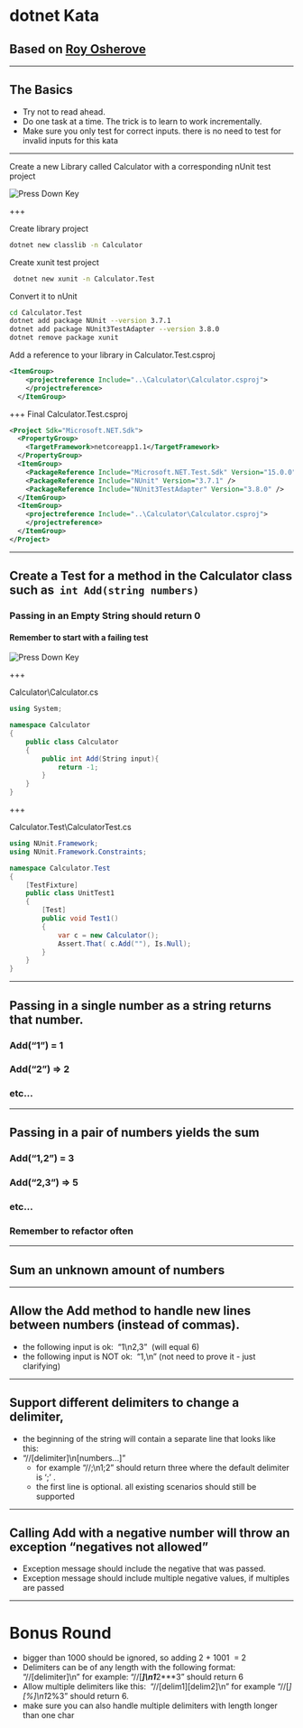 # dotnet Kata
## Based on [Roy Osherove](http://osherove.com/tdd-kata-1/)

---

## The Basics

- Try not to read ahead.
- Do one task at a time. The trick is to learn to work incrementally.
- Make sure you only test for correct inputs. there is no need to test for invalid inputs for this kata

---

Create a new Library called Calculator with a corresponding nUnit test project

![Press Down Key](assets/down-arrow.png)

+++

Create library project
```bash
dotnet new classlib -n Calculator
```

Create xunit test project
```bash
 dotnet new xunit -n Calculator.Test
```
Convert it to nUnit
```bash
cd Calculator.Test
dotnet add package NUnit --version 3.7.1
dotnet add package NUnit3TestAdapter --version 3.8.0
dotnet remove package xunit
```

Add a reference to your library in Calculator.Test.csproj
```xml
<ItemGroup>
    <projectreference Include="..\Calculator\Calculator.csproj">
    </projectreference>
  </ItemGroup>
```
+++
Final Calculator.Test.csproj
```xml
<Project Sdk="Microsoft.NET.Sdk">
  <PropertyGroup>
    <TargetFramework>netcoreapp1.1</TargetFramework>
  </PropertyGroup>
  <ItemGroup>
    <PackageReference Include="Microsoft.NET.Test.Sdk" Version="15.0.0" />
    <PackageReference Include="NUnit" Version="3.7.1" />
    <PackageReference Include="NUnit3TestAdapter" Version="3.8.0" />
  </ItemGroup>
  <ItemGroup>
    <projectreference Include="..\Calculator\Calculator.csproj">
    </projectreference>
  </ItemGroup>
</Project>
```


---
## Create a Test for a method in the Calculator class such as  ```int Add(string numbers)```

### Passing in an Empty String should return 0

#### Remember to start with a failing test

![Press Down Key](assets/down-arrow.png)

+++

Calculator\Calculator.cs
```csharp 
using System;

namespace Calculator
{
    public class Calculator
    {
        public int Add(String input){
            return -1;
        }
    }
}
```
+++

Calculator.Test\CalculatorTest.cs
```csharp
using NUnit.Framework;
using NUnit.Framework.Constraints;

namespace Calculator.Test
{
    [TestFixture]
    public class UnitTest1
    {
        [Test]
        public void Test1()
        {
            var c = new Calculator();
            Assert.That( c.Add(""), Is.Null);
        }
    }
}
```
---

## Passing in a single number as a string returns that number.
### Add(“1”) = 1
### Add(“2”) => 2 
### etc...

---

## Passing in a pair of numbers yields the sum
### Add(“1,2”) = 3
### Add(“2,3”) => 5 
### etc...

### Remember to refactor often

---
## Sum an unknown amount of numbers

---

## Allow the Add method to handle new lines between numbers (instead of commas).
- the following input is ok:  “1\n2,3”  (will equal 6)
- the following input is NOT ok:  “1,\n” (not need to prove it -  just clarifying)


---
## Support different delimiters to change a delimiter, 
- the beginning of the string will contain a separate line that looks like this:   
- “//[delimiter]\n[numbers…]” 
  - for example “//;\n1;2” should return three where the default delimiter is ‘;’ .
  - the first line is optional. all existing scenarios should still be supported

---
## Calling Add with a negative number will throw an exception “negatives not allowed”
- Exception message should include the negative that was passed.
- Exception message should include multiple negative values, if multiples are passed 

---
# Bonus Round
- bigger than 1000 should be ignored, so adding 2 + 1001  = 2
- Delimiters can be of any length with the following format:  “//[delimiter]\n” for example: “//[***]\n1***2***3” should return 6
- Allow multiple delimiters like this:  “//[delim1][delim2]\n” for example “//[*][%]\n1*2%3” should return 6.
- make sure you can also handle multiple delimiters with length longer than one char

